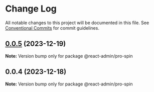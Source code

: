 # Change Log

All notable changes to this project will be documented in this file. See [Conventional Commits](https://conventionalcommits.org) for commit
guidelines.

## [0.0.5](https://git.aihuoshi.net/algo_analysis_plat/web/fd-react-admin-components/compare/@react-admin/pro-spin@0.0.4...@react-admin/pro-spin@0.0.5) (2023-12-19)

**Note:** Version bump only for package @react-admin/pro-spin

## 0.0.4 (2023-12-18)

**Note:** Version bump only for package @react-admin/pro-spin
